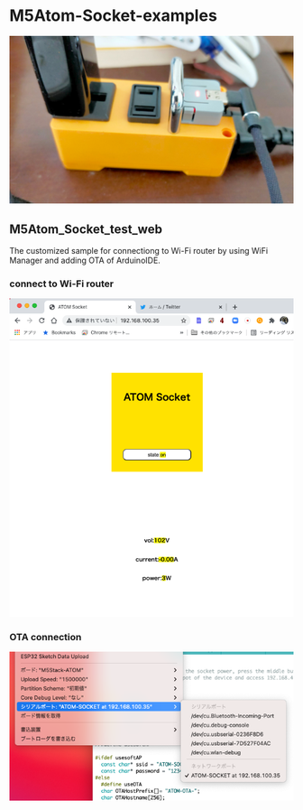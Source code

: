 # M5Atom-Socket-examples
![M5ATOM SOCKET](img/AtomSocket.jpg)

## M5Atom_Socket_test_web
The customized sample for connectiong to Wi-Fi router by using WiFi Manager and adding OTA of ArduinoIDE.
### connect to Wi-Fi router
![connect to Wi-Fi router](img/ATOM-Wifi.png)
### OTA connection
![OTA connection](img/ATOM-OTA.png)
